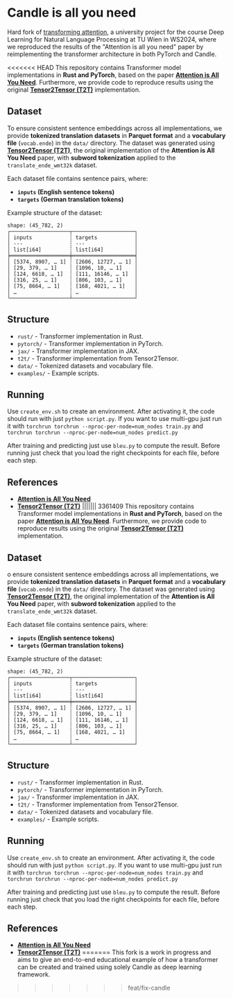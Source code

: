 # Candle is all you need
Hard fork of [transforming attention](https://github.com/mkleinegger/transforming-attention), a university project for the course Deep Learning for Natural Language Processing at TU Wien in WS2024, where we reproduced the results of the "Attention is all you need" paper by reimplementing the transformer architecture in both PyTorch and Candle.

<<<<<<< HEAD
This repository contains Transformer model implementations in **Rust and PyTorch**, based on the paper **[Attention is All You Need](https://arxiv.org/pdf/1706.03762)**. Furthermore, we provide code to reproduce results using the original **[Tensor2Tensor (T2T)](https://github.com/tensorflow/tensor2tensor.git)** implementation.

## **Dataset**
To ensure consistent sentence embeddings across all implementations, we provide **tokenized translation datasets** in **Parquet format** and a **vocabulary file** (`vocab.ende`) in the `data/` directory. The dataset was generated using **[Tensor2Tensor (T2T)](https://github.com/tensorflow/tensor2tensor.git)**, the original implementation of the **Attention is All You Need** paper, with **subword tokenization** applied to the `translate_ende_wmt32k` dataset.

Each dataset file contains sentence pairs, where:
- **`inputs` (English sentence tokens)**  
- **`targets` (German translation tokens)**  

Example structure of the dataset:  
```
shape: (45_782, 2)
┌───────────────────┬────────────────────┐
│ inputs            ┆ targets            │
│ ---               ┆ ---                │
│ list[i64]         ┆ list[i64]          │
╞═══════════════════╪════════════════════╡
│ [5374, 8907, … 1] ┆ [2606, 12727, … 1] │
│ [29, 379, … 1]    ┆ [1096, 10, … 1]    │
│ [124, 6618, … 1]  ┆ [111, 16146, … 1]  │
│ [316, 25, … 1]    ┆ [806, 103, … 1]    │
│ [75, 8664, … 1]   ┆ [168, 4021, … 1]   │
│ …                 ┆ …                  │
└───────────────────┴────────────────────┘
```

## **Structure**
- `rust/` - Transformer implementation in Rust.
- `pytorch/` - Transformer implementation in PyTorch.
- `jax/` - Transformer implementation in JAX.
- `t2t/` - Transformer implementation from Tensor2Tensor.
- `data/` - Tokenized datasets and vocabulary file.
- `examples/` - Example scripts.

## **Running**
Use `create_env.sh` to create an environment. After activating it, the code should run with just `python script.py`. If you want to use multi-gpu just run it with `torchrun torchrun --nproc-per-node=num_nodes train.py` and `torchrun torchrun --nproc-per-node=num_nodes predict.py`

After training and predicting just use `bleu.py` to compute the result. Before running just check that you load the right checkpoints for each file, before each step.

## **References**
- **[Attention is All You Need](https://arxiv.org/pdf/1706.03762)**
- **[Tensor2Tensor (T2T)](https://github.com/tensorflow/tensor2tensor.git)**
||||||| 3361409
This repository contains Transformer model implementations in **Rust and PyTorch**, based on the paper **[Attention is All You Need](https://arxiv.org/pdf/1706.03762)**. Furthermore, we provide code to reproduce results using the original **[Tensor2Tensor (T2T)](https://github.com/tensorflow/tensor2tensor.git)** implementation.

## **Dataset**
o ensure consistent sentence embeddings across all implementations, we provide **tokenized translation datasets** in **Parquet format** and a **vocabulary file** (`vocab.ende`) in the `data/` directory. The dataset was generated using **[Tensor2Tensor (T2T)](https://github.com/tensorflow/tensor2tensor.git)**, the original implementation of the **Attention is All You Need** paper, with **subword tokenization** applied to the `translate_ende_wmt32k` dataset.

Each dataset file contains sentence pairs, where:
- **`inputs` (English sentence tokens)**  
- **`targets` (German translation tokens)**  

Example structure of the dataset:  
```
shape: (45_782, 2)
┌───────────────────┬────────────────────┐
│ inputs            ┆ targets            │
│ ---               ┆ ---                │
│ list[i64]         ┆ list[i64]          │
╞═══════════════════╪════════════════════╡
│ [5374, 8907, … 1] ┆ [2606, 12727, … 1] │
│ [29, 379, … 1]    ┆ [1096, 10, … 1]    │
│ [124, 6618, … 1]  ┆ [111, 16146, … 1]  │
│ [316, 25, … 1]    ┆ [806, 103, … 1]    │
│ [75, 8664, … 1]   ┆ [168, 4021, … 1]   │
│ …                 ┆ …                  │
└───────────────────┴────────────────────┘
```

## **Structure**
- `rust/` - Transformer implementation in Rust.
- `pytorch/` - Transformer implementation in PyTorch.
- `jax/` - Transformer implementation in JAX.
- `t2t/` - Transformer implementation from Tensor2Tensor.
- `data/` - Tokenized datasets and vocabulary file.
- `examples/` - Example scripts.

## **Running**
Use `create_env.sh` to create an environment. After activating it, the code should run with just `python script.py`. If you want to use multi-gpu just run it with `torchrun torchrun --nproc-per-node=num_nodes train.py` and `torchrun torchrun --nproc-per-node=num_nodes predict.py`

After training and predicting just use `bleu.py` to compute the result. Before running just check that you load the right checkpoints for each file, before each step.

## **References**
- **[Attention is All You Need](https://arxiv.org/pdf/1706.03762)**
- **[Tensor2Tensor (T2T)](https://github.com/tensorflow/tensor2tensor.git)**
=======
This fork is a work in progress and aims to give an end-to-end educational example of how a transformer can be created and trained using solely Candle as deep learning framework.
<!-- # **Transformer Implementations** -->
<!---->
<!-- This repository contains Transformer model implementations in **Rust and PyTorch**, based on the paper **[Attention is All You Need](https://arxiv.org/pdf/1706.03762)**. Furthermore, we provide code to reproduce results using the original **[Tensor2Tensor (T2T)](https://github.com/tensorflow/tensor2tensor.git)** implementation. -->
<!---->
<!-- ## **Dataset** -->
<!-- o ensure consistent sentence embeddings across all implementations, we provide **tokenized translation datasets** in **Parquet format** and a **vocabulary file** (`vocab.ende`) in the `data/` directory. The dataset was generated using **[Tensor2Tensor (T2T)](https://github.com/tensorflow/tensor2tensor.git)**, the original implementation of the **Attention is All You Need** paper, with **subword tokenization** applied to the `translate_ende_wmt32k` dataset. -->
<!---->
<!-- Each dataset file contains sentence pairs, where: -->
<!-- - **`inputs` (English sentence tokens)**   -->
<!-- - **`targets` (German translation tokens)**   -->
<!---->
<!-- Example structure of the dataset:   -->
<!-- ``` -->
<!-- shape: (45_782, 2) -->
<!-- ┌───────────────────┬────────────────────┐ -->
<!-- │ inputs            ┆ targets            │ -->
<!-- │ ---               ┆ ---                │ -->
<!-- │ list[i64]         ┆ list[i64]          │ -->
<!-- ╞═══════════════════╪════════════════════╡ -->
<!-- │ [5374, 8907, … 1] ┆ [2606, 12727, … 1] │ -->
<!-- │ [29, 379, … 1]    ┆ [1096, 10, … 1]    │ -->
<!-- │ [124, 6618, … 1]  ┆ [111, 16146, … 1]  │ -->
<!-- │ [316, 25, … 1]    ┆ [806, 103, … 1]    │ -->
<!-- │ [75, 8664, … 1]   ┆ [168, 4021, … 1]   │ -->
<!-- │ …                 ┆ …                  │ -->
<!-- └───────────────────┴────────────────────┘ -->
<!-- ``` -->
<!---->
<!-- ## **Structure** -->
<!-- - `rust/` - Transformer implementation in Rust. -->
<!-- - `pytorch/` - Transformer implementation in PyTorch. -->
<!-- - `jax/` - Transformer implementation in JAX. -->
<!-- - `t2t/` - Transformer implementation from Tensor2Tensor. -->
<!-- - `data/` - Tokenized datasets and vocabulary file. -->
<!-- - `examples/` - Example scripts. -->
<!---->
<!-- ## **Running** -->
<!-- Use `create_env.sh` to create an environment. After activating it, the code should run with just `python script.py`. If you want to use multi-gpu just run it with `torchrun torchrun --nproc-per-node=num_nodes train.py` and `torchrun torchrun --nproc-per-node=num_nodes predict.py` -->
<!---->
<!-- After training and predicting just use `bleu.py` to compute the result. Before running just check that you load the right checkpoints for each file, before each step. -->
<!---->
<!-- ## **References** -->
<!-- - **[Attention is All You Need](https://arxiv.org/pdf/1706.03762)** -->
<!-- - **[Tensor2Tensor (T2T)](https://github.com/tensorflow/tensor2tensor.git)** -->
>>>>>>> feat/fix-candle

